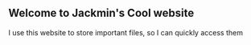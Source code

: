 ## Welcome to Jackmin's Cool website

I use this website to store important files, so I can quickly access them
